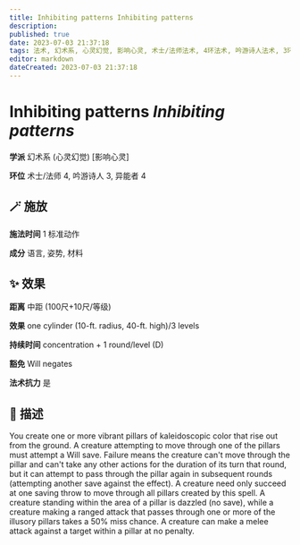 ```yaml
---
title: Inhibiting patterns Inhibiting patterns
description: 
published: true
date: 2023-07-03 21:37:18
tags: 法术, 幻术系, 心灵幻觉, 影响心灵, 术士/法师法术, 4环法术, 吟游诗人法术, 3环法术, 异能者法术
editor: markdown
dateCreated: 2023-07-03 21:37:18
---
```


# **Inhibiting patterns** *Inhibiting patterns*

**学派** 幻术系 (心灵幻觉) \[影响心灵\] 

**环位** 术士/法师 4, 吟游诗人 3, 异能者 4

## 🪄 施放

**施法时间** 1 标准动作

**成分** 语言, 姿势, 材料

## ✨ 效果  

**距离** 中距 (100尺+10尺/等级) 

**效果** one cylinder (10-ft. radius, 40-ft. high)/3 levels 

**持续时间** concentration + 1 round/level (D) 

**豁免** Will negates

**法术抗力** 是

## 📖 描述

You create one or more vibrant pillars of kaleidoscopic color that rise out from the ground. A creature attempting to move through one of the pillars must attempt a Will save. Failure means the creature can't move through the pillar and can't take any other actions for the duration of its turn that round, but it can attempt to pass through the pillar again in subsequent rounds (attempting another save against the effect). A creature need only succeed at one saving throw to move through all pillars created by this spell.  A creature standing within the area of a pillar is dazzled (no save), while a creature making a ranged attack that passes through one or more of the illusory pillars takes a 50% miss chance. A creature can make a melee attack against a target within a pillar at no penalty.
    